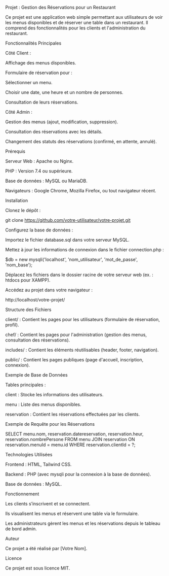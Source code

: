 Projet : Gestion des Réservations pour un Restaurant

Ce projet est une application web simple permettant aux utilisateurs de voir les menus disponibles et de réserver une table dans un restaurant. Il comprend des fonctionnalités pour les clients et l'administration du restaurant.

Fonctionnalités Principales

Côté Client :

Affichage des menus disponibles.

Formulaire de réservation pour :

Sélectionner un menu.

Choisir une date, une heure et un nombre de personnes.

Consultation de leurs réservations.

Côté Admin :

Gestion des menus (ajout, modification, suppression).

Consultation des réservations avec les détails.

Changement des statuts des réservations (confirmé, en attente, annulé).

Prérequis

Serveur Web : Apache ou Nginx.

PHP : Version 7.4 ou supérieure.

Base de données : MySQL ou MariaDB.

Navigateurs : Google Chrome, Mozilla Firefox, ou tout navigateur récent.

Installation

Clonez le dépôt :

git clone https://github.com/votre-utilisateur/votre-projet.git

Configurez la base de données :

Importez le fichier database.sql dans votre serveur MySQL.

Mettez à jour les informations de connexion dans le fichier connection.php :

$db = new mysqli('localhost', 'nom_utilisateur', 'mot_de_passe', 'nom_base');

Déplacez les fichiers dans le dossier racine de votre serveur web (ex. : htdocs pour XAMPP).

Accédez au projet dans votre navigateur :

http://localhost/votre-projet/

Structure des Fichiers

client/ : Contient les pages pour les utilisateurs (formulaire de réservation, profil).

chef/ : Contient les pages pour l'administration (gestion des menus, consultation des réservations).

includes/ : Contient les éléments réutilisables (header, footer, navigation).

public/ : Contient les pages publiques (page d'accueil, inscription, connexion).

Exemple de Base de Données

Tables principales :

client : Stocke les informations des utilisateurs.

menu : Liste des menus disponibles.

reservation : Contient les réservations effectuées par les clients.

Exemple de Requête pour les Réservations

SELECT menu.nom, reservation.datereservation, reservation.heur, reservation.nombrePersone
FROM menu
JOIN reservation ON reservation.menuId = menu.id
WHERE reservation.clientId = ?;

Technologies Utilisées

Frontend : HTML, Tailwind CSS.

Backend : PHP (avec mysqli pour la connexion à la base de données).

Base de données : MySQL.

Fonctionnement

Les clients s’inscrivent et se connectent.

Ils visualisent les menus et réservent une table via le formulaire.

Les administrateurs gèrent les menus et les réservations depuis le tableau de bord admin.

Auteur

Ce projet a été réalisé par [Votre Nom].

Licence

Ce projet est sous licence MIT.